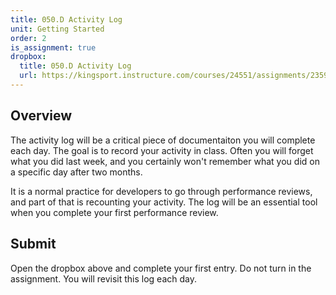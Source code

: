 ```yaml
---
title: 050.D Activity Log
unit: Getting Started
order: 2
is_assignment: true
dropbox:
  title: 050.D Activity Log
  url: https://kingsport.instructure.com/courses/24551/assignments/235948
---
```


## Overview

The activity log will be a critical piece of documentaiton you will complete each day. The goal is to record your activity in class. Often you will forget what you did last week, and you certainly won't remember what you did on a specific day after two months.

It is a normal practice for developers to go through performance reviews, and part of that is recounting your activity. The log will be an essential tool when you complete your first performance review.

## Submit

Open the dropbox above and complete your first entry. Do not turn in the assignment. You will revisit this log each day.

